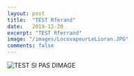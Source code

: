 ```yaml
---
layout: post
title:  "TEST Rferand"
date:   2019-12-20
excerpt: "TEST Rferrand"
image: "/images/LocovapeurLeLioran.JPG"
comments: false
---
```


![TEST SI PAS DIMAGE](https://media.ldlc.com/ld3/zoom/2004/LD0000712167.jpg "TEXTE AFFICHE SI SOURIS DESSUS")
